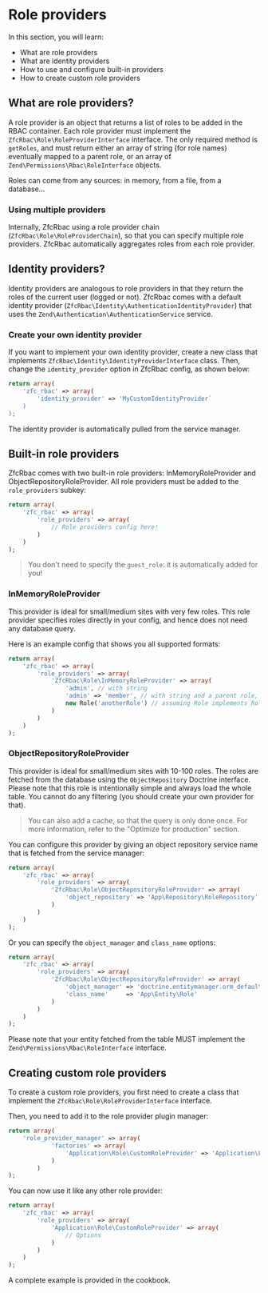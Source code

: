 # Role providers

In this section, you will learn:

* What are role providers
* What are identity providers
* How to use and configure built-in providers
* How to create custom role providers

## What are role providers?

A role provider is an object that returns a list of roles to be added in the RBAC container. Each role provider must
implement the `ZfcRbac\Role\RoleProviderInterface` interface. The only required method is `getRoles`, and must return
either an array of string (for role names) eventually mapped to a parent role, or an array of
`Zend\Permissions\Rbac\RoleInterface` objects.

Roles can come from any sources: in memory, from a file, from a database...

### Using multiple providers

Internally, ZfcRbac using a role provider chain (`ZfcRbac\Role\RoleProviderChain`), so that you can specify multiple
role providers. ZfcRbac automatically aggregates roles from each role provider.

## Identity providers?

Identity providers are analogous to role providers in that they return the roles of the current user (logged or not).
ZfcRbac comes with a default identity provider (`ZfcRbac\Identity\AuthenticationIdentityProvider`) that uses the
`Zend\Authentication\AuthenticationService` service.

### Create your own identity provider

If you want to implement your own identity provider, create a new class that implements
`ZfcRbac\Identity\IdentityProviderInterface` class. Then, change the `identity_provider` option in ZfcRbac config,
as shown below:

```php
return array(
    'zfc_rbac' => array(
        'identity_provider' => 'MyCustomIdentityProvider`
    )
);
```

The identity provider is automatically pulled from the service manager.

## Built-in role providers

ZfcRbac comes with two built-in role providers: InMemoryRoleProvider and ObjectRepositoryRoleProvider. All role
providers must be added to the `role_providers` subkey:

```php
return array(
    'zfc_rbac' => array(
        'role_providers' => array(
            // Role providers config here!
        )
    )
);
```

> You don't need to specify the `guest_role`: it is automatically added for you!

### InMemoryRoleProvider

This provider is ideal for small/medium sites with very few roles. This role provider specifies roles directly in
your config, and hence does not need any database query.

Here is an example config that shows you all supported formats:

```php
return array(
    'zfc_rbac' => array(
        'role_providers' => array(
            'ZfcRbac\Role\InMemoryRoleProvider' => array(
                'admin', // with string
                'admin' => 'member', // with string and a parent role,
                new Role('anotherRole') // assuming Role implements RoleInterface
            )
        )
    )
);
```

### ObjectRepositoryRoleProvider

This provider is ideal for small/medium sites with 10-100 roles. The roles are fetched from the database using
the `ObjectRepository` Doctrine interface. Please note that this role is intentionally simple and always load
the whole table. You cannot do any filtering (you should create your own provider for that).

> You can also add a cache, so that the query is only done once. For more information, refer to the "Optimize for production" section.

You can configure this provider by giving an object repository service name that is fetched from the service manager:

```php
return array(
    'zfc_rbac' => array(
        'role_providers' => array(
            'ZfcRbac\Role\ObjectRepositoryRoleProvider' => array(
                'object_repository' => 'App\Repository\RoleRepository'
            )
        )
    )
);
```

Or you can specify the `object_manager` and `class_name` options:

```php
return array(
    'zfc_rbac' => array(
        'role_providers' => array(
            'ZfcRbac\Role\ObjectRepositoryRoleProvider' => array(
                'object_manager' => 'doctrine.entitymanager.orm_default',
                'class_name'     => 'App\Entity\Role'
            )
        )
    )
);
```

Please note that your entity fetched from the table MUST implement the `Zend\Permissions\Rbac\RoleInterface` interface.


## Creating custom role providers

To create a custom role providers, you first need to create a class that implement the `ZfcRbac\Role\RoleProviderInterface`
interface.

Then, you need to add it to the role provider plugin manager:

```php
return array(
    'role_provider_manager' => array(
            'factories' => array(
                'Application\Role\CustomRoleProvider' => 'Application\Factory\CustomRoleProviderFactory'
            )
        )
);
```

You can now use it like any other role provider:

```php
return array(
    'zfc_rbac' => array(
        'role_providers' => array(
            'Application\Role\CustomRoleProvider' => array(
                // Options
            )
        )
    )
);
```

A complete example is provided in the cookbook.
